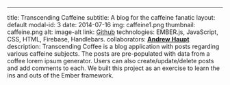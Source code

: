 ---

title: Transcending Caffeine
subtitle: A blog for the caffeine fanatic
layout: default
modal-id: 3
date: 2014-07-16
img: caffeine1.png
thumbnail: caffeine.png
alt: image-alt
link: <a href="https://github.com/jessica-joly/Caffeine-Blog-">Github</a>
technologies: EMBER.js, JavaScript, CSS, HTML, Firebase, Handlebars.
collaborators: <strong><a href="https://www.linkedin.com/in/andrewhaupt2015">Andrew Haupt</a></strong>
description: Transcending Coffee is a blog application with posts regarding various caffeine subjects. The posts are pre-populated with data from a coffee lorem ipsum generator. Users can also create/update/delete posts and add comments to each. We built this project as an exercise to learn the ins and outs of the Ember framework.
